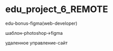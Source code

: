 # edu_project_6_REMOTE

edu-bonus-figma(web-developer)

шаблон-photoshop->figma 

удаленное управление-сайт

